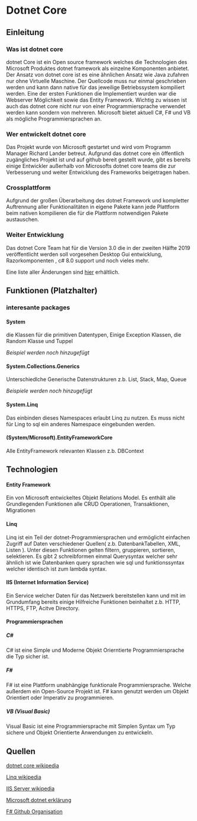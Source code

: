 # Dotnet Core

## Einleitung

### Was ist dotnet core

dotnet Core ist ein Open source framework welches die Technologien des Microsoft Produktes dotnet framework als einzelne Komponenten anbietet. Der Ansatz von dotnet core ist es eine ähnlichen Ansatz wie Java zufahren nur ohne Virtuelle Maschine. Der Quellcode muss nur einmal geschrieben werden und kann dann native für das jeweilige Betriebssystem kompiliert werden. Eine der ersten Funktionen die Implementiert wurden war die Webserver Möglichkeit sowie das Entity Framework. Wichtig zu wissen ist auch das dotnet core nicht nur von einer Programmiersprache verwendet werden kann sondern von mehreren. Microsoft bietet aktuell C#, F# und VB als mögliche Programmiersprachen an.

### Wer entwickelt dotnet core

Das Projekt wurde von Microsoft gestartet und wird vom Programm Manager Richard Lander betreut. Aufgrund das dotnet core ein öffentlich zugängliches Projekt ist und auf github bereit gestellt wurde, gibt es bereits einige Entwickler außerhalb von Microsofts dotnet core teams die zur Verbesserung und weiter Entwicklung des Frameworks beigetragen haben. 

### Crossplattform

Aufgrund der großen Überarbeitung des dotnet Framework und kompletter Auftrennung aller Funktionalitäten  in eigene Pakete kann jede Plattform beim nativen kompilieren die für die Plattform notwendigen Pakete austauschen. 

### Weiter Entwicklung

Das dotnet Core Team hat für die Version 3.0 die in der zweiten Hälfte 2019 veröffentlicht werden soll vorgesehen Desktop Gui entwicklung, Razorkomponenten , c# 8.0 support und noch vieles mehr.

Eine liste aller Änderungen sind [hier](https://docs.microsoft.com/de-de/dotnet/core/whats-new/dotnet-core-3-0) erhältlich.

## Funktionen  (Platzhalter)
### interesante packages
#### System
die Klassen für die primitiven Datentypen,
Einige Exception Klassen,
die Random Klasse und
Tuppel

_Beispiel werden noch hinzugefügt_
#### System.Collections.Generics
Unterschiedlche Generische Datenstrukturen z.b. List, Stack, Map, Queue

_Beispiele werden noch hinzugefügt_
#### System.Linq
Das einbinden dieses Namespaces erlaubt Linq zu nutzen. Es muss nicht für Ling to sql ein anderes Namespace eingebunden werden.
#### (System/Microsoft).EntityFrameworkCore
Alle EntityFramework relevanten Klassen
z.b. DBContext



## Technologien

#### Entity Framework

Ein von Microsoft entwickeltes Objekt Relations Model. Es enthält alle Grundlegenden Funktionen alle CRUD Operationen, Transaktionen, Migrationen

#### Linq

Linq ist ein Teil der dotnet-Programmiersprachen und ermöglicht einfachen Zugriff auf Daten verschiedener Quellen( z.b. DatenbankTabellen, XML, Listen ). Unter diesen Funktionen gelten filtern, gruppieren, sortieren, selektieren. Es gibt 2 schreibformen einmal Querysyntax welcher sehr ähnlich ist wie Datenbanken query sprachen wie sql und funktionssyntax welcher identisch ist zum lambda syntax.

#### IIS (Internet Information Service)

Ein Service welcher Daten für das Netzwerk bereitstellen kann und mit im Grundumfang bereits einige Hilfreiche Funktionen beinhaltet z.b. HTTP, HTTPS, FTP, Acitve Directory.  

#### Programmiersprachen

##### C#

C# ist eine Simple und Moderne Objekt Orierntierte Programmiersprache die Typ sicher ist.

##### F#

F# ist eine Plattform unabhängige funktionale Programmiersprache. Welche außerdem ein Open-Source Projekt ist. F# kann genutzt werden um Objekt Orientiert oder Imperativ zu programmieren.

##### VB (Visual Basic)

Visual Basic ist eine Programmiersprache mit Simplen Syntax um Typ sichere und Objekt Orientierte Anwendungen zu entwickeln.  

## Quellen

[dotnet core wikipedia](https://de.wikipedia.org/wiki/dotnet_Core)

[Linq wikipedia](https://de.wikipedia.org/wiki/LINQ)

[IIS Server wikipedia](https://de.wikipedia.org/wiki/Microsoft_Internet_Information_Services)

[Microsoft dotnet erklärung](https://dotnet.microsoft.com/learn/dotnet/what-is-dotnet)

[F# Github Organisation](https://github.com/fsharp)

